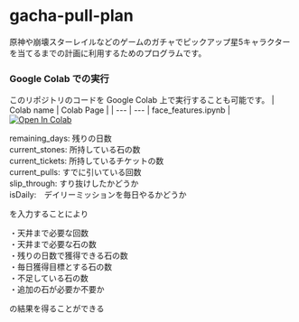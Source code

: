 # gacha-pull-plan

原神や崩壊スターレイルなどのゲームのガチャでピックアップ星5キャラクターを当てるまでの計画に利用するためのプログラムです。

### Google Colab での実行
このリポジトリのコードを Google Colab 上で実行することも可能です。
| Colab name | Colab Page |
| --- | --- |
face_features.ipynb | [![Open In Colab](https://colab.research.google.com/assets/colab-badge.svg)](https://colab.research.google.com/github/yhotta240/gacha-pull-plan/blob/main/gacha_pull_plan.ipynb)  

remaining_days:  残りの日数<br>
current_stones:  所持している石の数<br>
current_tickets:  所持しているチケットの数<br>
current_pulls:  すでに引いている回数<br>
slip_through:  すり抜けしたかどうか<br>
isDaily:　デイリーミッションを毎日やるかどうか<br>

を入力することにより<br>

・天井まで必要な回数<br>
・天井まで必要な石の数<br>
・残りの日数で獲得できる石の数<br>
・毎日獲得目標とする石の数<br>
・不足している石の数<br>
・追加の石が必要か不要か<br>

の結果を得ることができる
